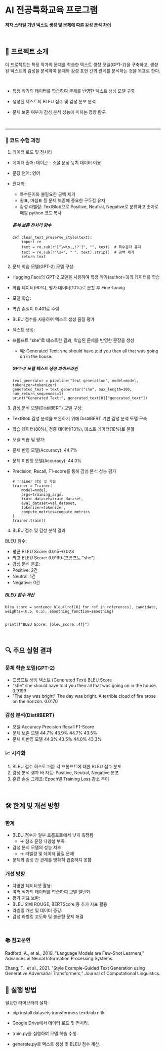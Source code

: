 # AI 전공특화교육 프로그램
**저자 스타일 기반 텍스트 생성 및 문체에 따른 감성 분석 차이**

<br/>

## 📖 프로젝트 소개
이 프로젝트는 특정 작가의 문체를 학습한 텍스트 생성 모델(GPT-2)을 구축하고, 생성된 텍스트의 감성을 분석하여 문체와 감성 표현 간의 관계를 분석하는 것을 목표로 한다. 


<br/>

* 특정 작가의 데이터를 학습하여 문체를 반영한 텍스트 생성 모델 구축
  
* 생성된 텍스트의 BLEU 점수 및 감성 분포 분석
  
* 문체 보존 여부가 감성 분석 성능에 미치는 영향 탐구
<br/>

----
### 🚀 코드 수행 과정
1. 데이터 로드 및 전처리
  * 데이터 출처: 데이콘 - 소설 문장 뭉치 데이터 이용 
  * 문장 언어: 영어 


* 전처리:
  - 특수문자와 불필요한 공백 제거
  - 쉼표, 마침표 등 문체 보존에 중요한 구두점 유지
  - 감성 라벨링: TextBlob으로 Positive, Neutral, Negative로 분류하고 숫자로 매핑
python
코드 복사

  #####    문체 보존 전처리 함수
  ```
  def clean_text_preserve_style(text):
      import re
      text = re.sub(r"[^\w\s.,!?']", "", text)  # 특수문자 유지
      text = re.sub(r"\s+", " ", text).strip()  # 공백 제거
      return text
  ```

  
2. 문체 학습 모델(GPT-2)
모델 구성:
  - Hugging Face의 GPT-2 모델을 사용하여 특정 작가(author=3)의 데이터를 학습
  - 학습 데이터(90%), 평가 데이터(10%)로 분할 후 Fine-tuning
  - 모델 학습:
  - 학습 손실이 0.401로 수렴
  - BLEU 점수를 사용하여 텍스트 생성 품질 평가
  - 텍스트 생성:
  - 프롬프트 "she"로 테스트한 결과, 학습된 문체를 반영한 문장을 생성
     - 예: Generated Text: she should have told you then all that was going on in the house.


    ##### GPT-2 모델 텍스트 생성 파이프라인
    ```
    text_generator = pipeline("text-generation", model=model, tokenizer=tokenizer)
    generated_text = text_generator("she", max_length=100, num_return_sequences=1)
    print("Generated Text:", generated_text[0]["generated_text"])
    ```


3. 감성 분석 모델(DistilBERT)
모델 구성:
  * TextBlob 감성 분석을 보완하기 위해 DistilBERT 기반 감성 분석 모델 구축
  * 학습 데이터(80%), 검증 데이터(10%), 테스트 데이터(10%)로 분할
  * 모델 학습 및 평가:
  * 문체 반영 모델(Accuracy): 44.7%
  * 문체 미반영 모델(Accuracy): 44.0%
  * Precision, Recall, F1-score를 통해 감성 분석 성능 평가


    ```
    # Trainer 정의 및 학습
    trainer = Trainer(
        model=model,
        args=training_args,
        train_dataset=train_dataset,
        eval_dataset=val_dataset,
        tokenizer=tokenizer,
        compute_metrics=compute_metrics
    )
    trainer.train()
    ```

4. BLEU 점수 및 감성 분석 결과

   
  BLEU 점수:
* 평균 BLEU Score: 0.015~0.023
* 최고 BLEU Score: 0.9199 (프롬프트 "she")
* 감성 분석 분포:
* Positive: 2건
* Neutral: 1건
* Negative: 0건

##### BLEU 점수 계산

```
bleu_score = sentence_bleu([ref[0] for ref in references], candidate, weights=(0.5, 0.5), smoothing_function=smoothing)


print(f"BLEU Score: {bleu_score:.4f}")
```

<br/>


## 🔍 주요 실험 결과
### 문체 학습 모델(GPT-2)
  - 프롬프트	생성 텍스트 (Generated Text)	BLEU Score
  - "she"	she should have told you then all that was going on in the house.	0.9199
  - "The day was bright"	The day was bright. A terrible cloud of fire arose on the horizon.	0.0170
### 감성 분석(DistilBERT)
  - 모델	Accuracy	Precision	Recall	F1-Score
  - 문체 보존 모델	44.7%	43.9%	44.7%	43.5%
  - 문체 미반영 모델	44.0%	43.5%	44.0%	43.3%

### 📈 시각화
1. BLEU 점수 히스토그램: 각 프롬프트에 대한 BLEU 점수 분포
2. 감성 분석 결과 바 차트:
Positive, Neutral, Negative 분포
3. 훈련 손실 그래프: Epoch별 Training Loss 감소 추이
<br/>

## 🛠 한계 및 개선 방향
### 한계
  - BLEU 점수가 일부 프롬프트에서 낮게 측정됨
    -   → 참조 문장 다양성 부족
  - 감성 분석 모델의 성능 저조
    - → 라벨링 및 데이터 품질 문제
  - 문체와 감성 간 관계를 명확히 입증하지 못함
    

### 개선 방향
  - 다양한 데이터셋 활용:
  - 여러 작가의 데이터를 학습하여 모델 일반화
  - 평가 지표 보완:
  - BLEU 외에 ROUGE, BERTScore 등 추가 지표 활용
  - 라벨링 개선 및 데이터 증강:
  - 감성 라벨링 고도화 및 불균형 문제 해결
<br/>

### 📚 참고문헌


Radford, A., et al., 2019. "Language Models are Few-Shot Learners," Advances in Neural Information Processing Systems.


Zhang, T., et al., 2021. "Style Example-Guided Text Generation using Generative Adversarial Transformers," Journal of Computational Linguistics.
<br/>


## 📝 실행 방법
필요한 라이브러리 설치:
- pip install datasets transformers textblob nltk


- Google Drive에서 데이터 로드 및 전처리.


- train.py를 실행하여 모델 학습 수행.


- generate.py로 텍스트 생성 및 BLEU 점수 계산.
